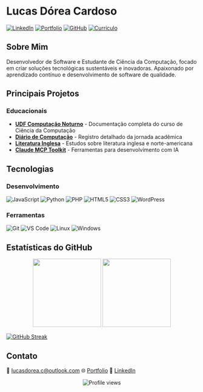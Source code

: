 # Lucas Dórea Cardoso

[![LinkedIn](https://img.shields.io/badge/-LinkedIn-0077B5?style=flat&logo=LinkedIn&logoColor=white)](https://linkedin.com/in/lucas-dórea-cardoso-771833112)
[![Portfolio](https://img.shields.io/badge/-Portfolio-000000?style=flat&logo=react&logoColor=white)](https://lucasdoreac.github.io)
[![GitHub](https://img.shields.io/badge/-GitHub-181717?style=flat&logo=github)](https://github.com/Lucasdoreac)
[![Currículo](https://img.shields.io/badge/-Currículo-4285F4?style=flat&logo=google-drive&logoColor=white)](https://lucasdoreac.github.io/assets/curriculum.pdf)

## Sobre Mim
Desenvolvedor de Software e Estudante de Ciência da Computação, focado em criar soluções tecnológicas sustentáveis e inovadoras. Apaixonado por aprendizado contínuo e desenvolvimento de software de qualidade.

## Principais Projetos

### Educacionais
- [**UDF Computação Noturno**](https://github.com/Lucasdoreac/udf-computacao-noturno) - Documentação completa do curso de Ciência da Computação
- [**Diário de Computação**](https://github.com/Lucasdoreac/udf-computacao-noturno-diario) - Registro detalhado da jornada acadêmica
- [**Literatura Inglesa**](https://github.com/Lucasdoreac/literatura-inglesa-norte-americana) - Estudos sobre literatura inglesa e norte-americana
- [**Claude MCP Toolkit**](https://github.com/Lucasdoreac/claude-mcp-toolkit) - Ferramentas para desenvolvimento com IA

## Tecnologias

### Desenvolvimento
![JavaScript](https://img.shields.io/badge/-JavaScript-F7DF1E?style=flat&logo=javascript&logoColor=black)
![Python](https://img.shields.io/badge/-Python-3776AB?style=flat&logo=Python&logoColor=white)
![PHP](https://img.shields.io/badge/-PHP-777BB4?style=flat&logo=php&logoColor=white)
![HTML5](https://img.shields.io/badge/-HTML5-E34F26?style=flat&logo=html5&logoColor=white)
![CSS3](https://img.shields.io/badge/-CSS3-1572B6?style=flat&logo=css3&logoColor=white)
![WordPress](https://img.shields.io/badge/-WordPress-21759B?style=flat&logo=wordpress&logoColor=white)

### Ferramentas
![Git](https://img.shields.io/badge/-Git-F05032?style=flat&logo=git&logoColor=white)
![VS Code](https://img.shields.io/badge/-VS%20Code-007ACC?style=flat&logo=visual-studio-code)
![Linux](https://img.shields.io/badge/-Linux-FCC624?style=flat&logo=linux&logoColor=black)
![Windows](https://img.shields.io/badge/-Windows-0078D6?style=flat&logo=windows&logoColor=white)

## Estatísticas do GitHub

<div align="center">
  <img height="180em" src="https://github-readme-stats-sigma-five.vercel.app/api?username=lucasdoreac&show_icons=true&theme=dracula&include_all_commits=false&count_private=true"/>
  <img height="180em" src="https://github-readme-stats-sigma-five.vercel.app/api/top-langs/?username=lucasdoreac&layout=compact&langs_count=7&theme=dracula"/>
</div>

[![GitHub Streak](https://github-readme-streak-stats.herokuapp.com/?user=lucasdoreac&theme=dracula)](https://git.io/streak-stats)

## Contato
📧 lucasdorea.c@outlook.com
🌐 [Portfolio](https://lucasdoreac.github.io)
💼 [LinkedIn](https://linkedin.com/in/lucas-dórea-cardoso-771833112)

<div align="center">
  <img src="https://komarev.com/ghpvc/?username=Lucasdoreac&color=blueviolet" alt="Profile views"/>
</div>